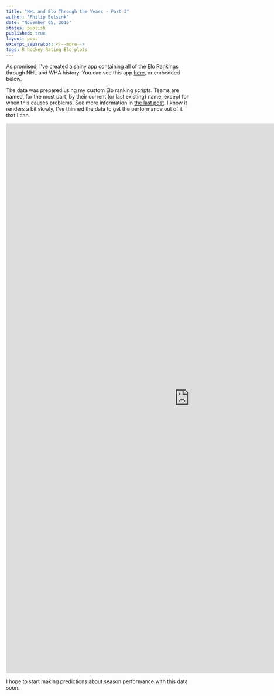 ```yaml
---
title: "NHL and Elo Through the Years - Part 2"
author: "Philip Bulsink"
date: "November 05, 2016"
status: publish
published: true
layout: post
excerpt_separator: <!--more-->
tags: R hockey Rating Elo plots
---
```

 

 
As promised, I've created a shiny app containing all of the Elo Rankings through NHL and WHA history. You can see this app [here](https://pbulsink.shinyapps.io/NHL_Elo_Ratings/), or embedded below. 
 
<!--more-->
 
The data was prepared using my custom Elo ranking scripts. Teams are named, for the most part, by their current (or last existing) name, except for when this causes problems. See more information in [the last post](https://pbulsink.github.io/blog/2016-10-24/nhl_and_elo_through_the_years_part_one.html). I know it renders a bit slowly, I've thinned the data to get the performance out of it that I can. 
 
<iframe src="https://pbulsink.shinyapps.io/NHL_Elo_Ratings/" style="border:none;width:1000px;height:1500px;"></iframe>
 
I hope to start making predictions about season performance with this data soon.
 
